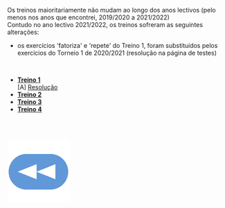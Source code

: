 Os treinos maioritariamente não mudam ao longo dos anos lectivos (pelo menos nos anos que encontrei, 2019/2020 a 2021/2022)
<br>Contudo no ano lectivo 2021/2022, os treinos sofreram as seguintes alterações:
* os exercícios 'fatoriza' e 'repete' do Treino 1, foram substituídos pelos exercícios do Torneio 1 de 2020/2021 (resolução na página de testes)

<br>

* [**Treino 1**](https://codeboard.io/projects/148692)
<br>    [A] [Resolução](torneio1-res.py)
* [**Treino 2**](https://codeboard.io/projects/153023)
* [**Treino 3**](https://codeboard.io/projects/155406)
* [**Treino 4**](https://codeboard.io/projects/155407)

<br><br>

[![retroceder](https://raw.githubusercontent.com/David81820/Recursos-LCC/main/Rewind.png)](https://david81820.github.io/Recursos-LCC/2ano/2sem/LA2)
